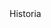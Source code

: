 ﻿<?xml version="1.0" encoding="UTF-8"?>
<site generator-info-name="WebGrab+Plus/w MDB &amp; REX Postprocess -- version 1.1.1/52.6 -- Jan van Straaten" site="canalhistoria.es">
  <channels>
    <channel update="i" site="canalhistoria.es" site_id="Historia" xmltv_id="Historia">Historia</channel>
  </channels>
</site>

